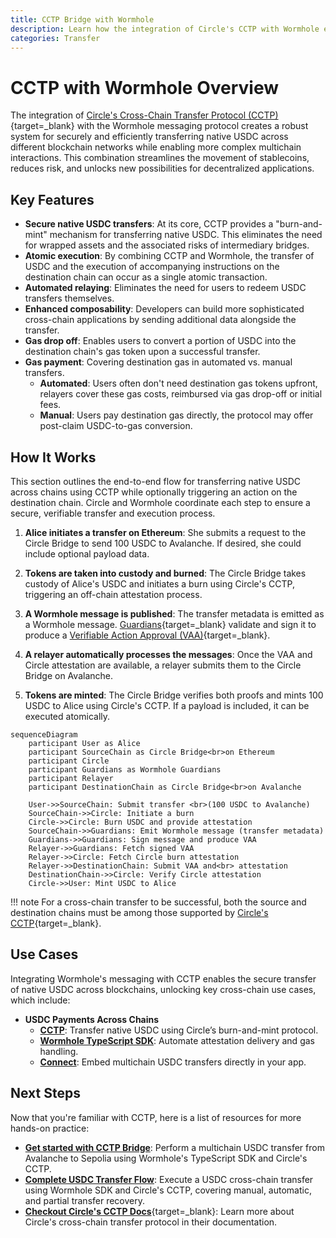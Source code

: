 ```yaml
---
title: CCTP Bridge with Wormhole
description: Learn how the integration of Circle's CCTP with Wormhole enables secure and efficient native USDC transfers and complex cross-chain interactions.
categories: Transfer
---
```


# CCTP with Wormhole Overview 

The integration of [Circle's Cross-Chain Transfer Protocol (CCTP)](https://www.circle.com/cross-chain-transfer-protocol){target=\_blank} with the Wormhole messaging protocol creates a robust system for securely and efficiently transferring native USDC across different blockchain networks while enabling more complex multichain interactions. This combination streamlines the movement of stablecoins, reduces risk, and unlocks new possibilities for decentralized applications.

## Key Features

- **Secure native USDC transfers**: At its core, CCTP provides a "burn-and-mint" mechanism for transferring native USDC. This eliminates the need for wrapped assets and the associated risks of intermediary bridges.
- **Atomic execution**: By combining CCTP and Wormhole, the transfer of USDC and the execution of accompanying instructions on the destination chain can occur as a single atomic transaction.
- **Automated relaying**: Eliminates the need for users to redeem USDC transfers themselves.
- **Enhanced composability**: Developers can build more sophisticated cross-chain applications by sending additional data alongside the transfer.
- **Gas drop off**: Enables users to convert a portion of USDC into the destination chain's gas token upon a successful transfer.
- **Gas payment**: Covering destination gas in automated vs. manual transfers.
    - **Automated**: Users often don't need destination gas tokens upfront, relayers cover these gas costs, reimbursed via gas drop-off or initial fees.
    - **Manual**: Users pay destination gas directly, the protocol may offer post-claim USDC-to-gas conversion.

## How It Works

This section outlines the end-to-end flow for transferring native USDC across chains using CCTP while optionally triggering an action on the destination chain. Circle and Wormhole coordinate each step to ensure a secure, verifiable transfer and execution process.

1. **Alice initiates a transfer on Ethereum**: She submits a request to the Circle Bridge to send 100 USDC to Avalanche. If desired, she could include optional payload data.

2. **Tokens are taken into custody and burned**: The Circle Bridge takes custody of Alice's USDC and initiates a burn using Circle's CCTP, triggering an off-chain attestation process.

3. **A Wormhole message is published**: The transfer metadata is emitted as a Wormhole message. [Guardians](/docs/protocol/infrastructure/guardians/){target=\_blank} validate and sign it to produce a [Verifiable Action Approval (VAA)](/docs/protocol/infrastructure/vaas/){target=\_blank}.

4. **A relayer automatically processes the messages**: Once the VAA and Circle attestation are available, a relayer submits them to the Circle Bridge on Avalanche.

5. **Tokens are minted**: The Circle Bridge verifies both proofs and mints 100 USDC to Alice using Circle's CCTP. If a payload is included, it can be executed atomically.

```mermaid
sequenceDiagram
    participant User as Alice
    participant SourceChain as Circle Bridge<br>on Ethereum
    participant Circle
    participant Guardians as Wormhole Guardians
    participant Relayer
    participant DestinationChain as Circle Bridge<br>on Avalanche

    User->>SourceChain: Submit transfer <br>(100 USDC to Avalanche)
    SourceChain->>Circle: Initiate a burn
    Circle->>Circle: Burn USDC and provide attestation
    SourceChain->>Guardians: Emit Wormhole message (transfer metadata)
    Guardians->>Guardians: Sign message and produce VAA
    Relayer->>Guardians: Fetch signed VAA
    Relayer->>Circle: Fetch Circle burn attestation
    Relayer->>DestinationChain: Submit VAA and<br> attestation
    DestinationChain->>Circle: Verify Circle attestation
    Circle->>User: Mint USDC to Alice
```

!!! note 
    For a cross-chain transfer to be successful, both the source and destination chains must be among those supported by [Circle's CCTP](https://developers.circle.com/stablecoins/supported-domains){target=\_blank}.

## Use Cases

Integrating Wormhole's messaging with CCTP enables the secure transfer of native USDC across blockchains, unlocking key cross-chain use cases, which include:

- **USDC Payments Across Chains**
    - [**CCTP**](/docs/products/cctp-bridge/get-started/): Transfer native USDC using Circle’s burn-and-mint protocol.
    - [**Wormhole TypeScript SDK**](/docs/tools/typescript-sdk/sdk-reference/): Automate attestation delivery and gas handling.
    - [**Connect**](/docs/products/connect/overview/): Embed multichain USDC transfers directly in your app.

## Next Steps

Now that you're familiar with CCTP, here is a list of resources for more hands-on practice:

- [**Get started with CCTP Bridge**](/docs/products/cctp-bridge/get-started/): Perform a multichain USDC transfer from Avalanche to Sepolia using Wormhole's TypeScript SDK and Circle's CCTP.
- [**Complete USDC Transfer Flow**](/docs/products/cctp-bridge/tutorials/complete-usdc-transfer/): Execute a USDC cross-chain transfer using Wormhole SDK and Circle's CCTP, covering manual, automatic, and partial transfer recovery.
- [**Checkout Circle's CCTP Docs**](https://developers.circle.com/stablecoins/cctp-getting-started){target=\_blank}: Learn more about Circle's cross-chain transfer protocol in their documentation.